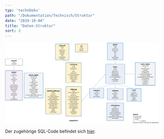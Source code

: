 ```yaml
---
typ: 'technDoku'
path: "/Dokumentation/Technisch/Struktur"
date: "2019-10-04"
title: "Daten-Struktur"
sort: 3
---
```


![Daten-Struktur](_media/structure.png)

Der zugehörige SQL-Code befindet sich [hier](https://github.com/barbalex/vermehrung/tree/master/src/sql).